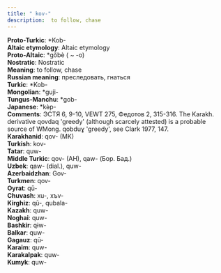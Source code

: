 ```yaml
---
title: " kov-"
description:  to follow, chase
---
```


<strong>Proto-Turkic</strong>:  *Kob-<br>
<strong>Altaic etymology</strong>:  Altaic etymology<br>
<strong> Proto-Altaic</strong>:  *gŏ̀bè ( ~ -o)<br>
<strong>Nostratic</strong>:  Nostratic<br>
<strong>Meaning</strong>:  to follow, chase<br>
<strong>Russian meaning</strong>:  преследовать, гнаться<br>
<strong>Turkic</strong>:  *Kob-<br>
<strong>Mongolian</strong>:  *guji-<br>
<strong>Tungus-Manchu</strong>:  *gob-<br>
<strong>Japanese</strong>:  *kǝ̀p-<br>
<strong>Comments</strong>:  ЭСТЯ 6, 9-10, VEWT 275, Федотов 2, 315-316. The Karakh. derivative qovdaq 'greedy' (although scarcely attested) is a probable source of WMong. qobduɣ 'greedy', see Clark 1977, 147.<br>
<strong>Karakhanid</strong>:  qov- (MK)<br>
<strong>Turkish</strong>:  kov-<br>
<strong>Tatar</strong>:  quw-<br>
<strong>Middle Turkic</strong>:  qov- (AH), qaw- (Бор. Бад.)<br>
<strong>Uzbek</strong>:  qaw- (dial.), quw-<br>
<strong>Azerbaidzhan</strong>:  Gov-<br>
<strong>Turkmen</strong>:  qov-<br>
<strong>Oyrat</strong>:  qū-<br>
<strong>Chuvash</strong>:  xu-, xъv-<br>
<strong>Kirghiz</strong>:  qū-, qubala-<br>
<strong>Kazakh</strong>:  quw-<br>
<strong>Noghai</strong>:  quw-<br>
<strong>Bashkir</strong>:  qɨw-<br>
<strong>Balkar</strong>:  quw-<br>
<strong>Gagauz</strong>:  qū-<br>
<strong>Karaim</strong>:  quw-<br>
<strong>Karakalpak</strong>:  quw-<br>
<strong>Kumyk</strong>:  quw-<br>


